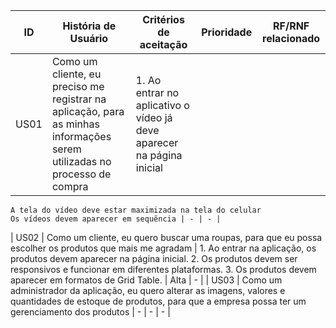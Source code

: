 | ID  | História de Usuário | Critérios de aceitação | Prioridade | RF/RNF relacionado |
| ------------- | ------------- |------------- |------------- | ------------- |
| US01 | Como um cliente, eu preciso me registrar na aplicação, para as minhas informações serem utilizadas no processo de compra | 1.     Ao entrar no aplicativo o vídeo já deve aparecer na página inicial
    A tela do vídeo deve estar maximizada na tela do celular
    Os vídeos devem aparecer em sequência | - | - |
| US02 | Como um cliente, eu quero buscar uma roupas, para que eu possa escolher os produtos que mais me agradam |  1. Ao entrar na aplicação, os produtos devem aparecer na página inicial.
  2. Os produtos devem ser responsivos e funcionar em diferentes plataformas.
  3. Os produtos devem aparecer em formatos de Grid Table. | Alta | - |
| US03 | Como um administrador da aplicação, eu quero alterar as imagens, valores e quantidades de estoque de produtos, para que a empresa possa ter um gerenciamento dos produtos | - | - | - |


